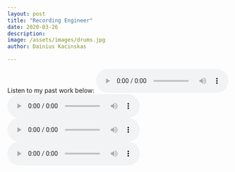 ```yaml
---
layout: post
title: "Recording Engineer"
date: 2020-03-26
description: 
image: /assets/images/drums.jpg
author: Dainius Kacinskas

---
```

Listen to my past work below:
<audio controls>
  <source src="/assets/audio/CaulbearersHarpses.mp3" type="audio/mpeg">
  </audio>
  <audio controls>
  <source src="/assets/audio/ConcertHall1.wav" type="audio/mpeg">
  </audio>
  <audio controls>
  <source src="/assets/audio/ConcertHall2.wav" type="audio/mpeg">
  </audio>
  <audio controls>
  <source src="/assets/audio/ShowMeHowToLive.mp3" type="audio/mpeg">
  </audio>
